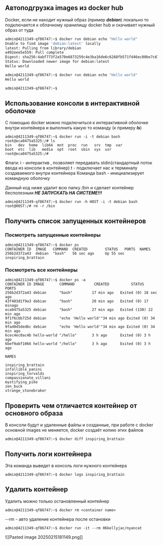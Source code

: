 ## Автоподгрузка images из docker hub
Docker, если не находит нужный образ (пример ___debian___) локально  то подключается к облачному хранилищу docker hub и скачивает нужный образ от туда
```bash
admin@4211349-qf86747:~$ docker run debian echo "Hello world"
Unable to find image 'debian:latest' locally
latest: Pulling from library/debian
a492eee5e559: Pull complete 
Digest: sha256:4abf773f2a570e6873259c4e3ba16de6c6268fb571fd46ec80be7c67822823b3
Status: Downloaded newer image for debian:latest
Hello world

admin@4211349-qf86747:~$ docker run debian echo "Hello world"
Hello world

admin@4211349-qf86747:~$ 
```

## Использование консоли в интерактивной оболочке
С помощью docker можно подключиться к интерактивной оболочке внутри контейнера и выполнить какую то команду (к примеру ___ls___)

```shell
admin@4211349-qf86747:~$ docker run -i -t debian bash
root@eca0475a5325:/# ls
bin   dev  home  lib64	mnt  proc  run	 srv  tmp  var
boot  etc  lib	 media	opt  root  sbin  sys  usr
root@eca0475a5325:/# 

```
Флаги:
	i - интерактив , позволяет передавать stdin(стандартный поток ввода из консоли в контейнер)
	t - подключает нас к терминалу создаваемого внутри контейнера
Команда bash - инициализирует командную оболочку

Данный код ниже удалит всю папку /bin и сделает контейнер бесполезным ***НЕ ЗАПУСКАТЬ НА СИСТЕМЕ!!!***
```shell
admin@4211349-qf86747:~$ docker run -h HOST -i -t debian bash
root@HOST:/# rm -r /bin
```

## Получить список запущенных контейнеров
### Посмотреть запущенные контейнеры
```shell
admin@4211349-qf86747:~$ docker ps
CONTAINER ID  IMAGE   COMMAND  CREATED        STATUS   PORTS  NAMES   
256b2d372a43  debian  "bash"   56 sec ago     Up 55 sec       inspiring_brattain 
```
### Посмотреть все контейнеры
```shell
admin@4211349-qf86747:~$ docker ps -a
CONTAINER ID IMAGE       COMMAND         CREATED          STATUS         PORTS    
256b2d372a43 debian      "bash"         17 min ago   Exited (0) 18 sec ago  
43f403d1f9a3 debian      "bash"         20 min ago   Exited (0) 17 minago   
eca0475a5325 debian      "bash"         27 min ago   Exited (130) 22 min ago 
9f1f6cbb725d debian      "echo 'Hello world'"34 min ago Exited (0) 34 min ago 
9fad0d5ded6c debian      "echo 'Hello world'"34 min ago Exited (0) 34 min ago 
6cec4ec0ac4b hello-world "/hello"       3 h ago      Exited (0) 3 h ago    
6bef9abf1066 hello-world "/hello"       3 h ago      Exited (0) 3 h ago 

NAMES

inspiring_brattain
infallible_panini
inspiring_torvalds
compassionate_villani
mystifying_pike
zen_buck
strange_stonebraker
```
## Проверить чем отличается контейнер от основного образа
В консоли будут и удаленные файлы и созданные, при работе с docker основной images не меняется, docker создаёт копию этих файлов
```shell
admin@4211349-qf86747:~$ docker diff inspiring_brattain
```

## Получить логи контейнера
Эта команда выведет в консоль логи нужного контейнера
```shell
admin@4211349-qf86747:~$ docker logs inspiring_brattain 
```

## Удалить контейнер
Удалить можно только остановленный контейнер
```shell
admin@4211349-qf86747:~$ docker rm <container name>
```

--rm - авто удаление контейнера после остановки
```shell
admin@4211349-qf86747:~$ docker run -it --rm 06kellyjac/nyancat
```
![[Pasted image 20250215181149.png]]











